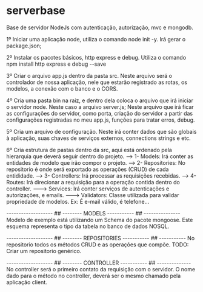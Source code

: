 # serverbase
Base de servidor NodeJs com autenticação, autorização, mvc e mongodb.

1º Iniciar uma aplicação node, utiliza o comando node init -y. Irá gerar o package.json;

2º Instalar os pacotes básicos, http express e debug. Utiliza o comando npm install http express e debug --save

3º Criar o arquivo app.js dentro da pasta src. Neste arquivo será o controlador de nossa aplicação, nele que estarão registrado as rotas, os modelos, a conexão com o banco e o CORS.

4º Cria uma pasta bin na raiz, e dentro dela coloca o arquivo que irá iniciar o servidor node. Neste caso a arquivo server.js; Neste arquivo que irá ficar as configurações do servidor, como porta, criação do servidor a partir das configurações registradas no meu app.js, funções para tratar erros, debug.

5º Cria um arquivo de configuração. Neste irá conter dados que são globais à aplicação, suas chaves de serviços externos, connections strings e etc.

6º Cria estrutura de pastas dentro da src, aqui está ordenado pela hierarquia que deverá seguir dentro do projeto.
--> 1- Models: Irá conter as entidades de modelo que irão compor o projeto.
--> 2- Repositories: No repositorio é onde será exportado as operações (CRUD) de cada entididade.
--> 3- Controllers: Irá processar as requisições recebidas.
--> 4- Routes: Irá direcionar a requisição para a operação contida dentro do controller.
---> Services: Irá conter serviços de autenticações e autorizações, e emails.
---> Validators: Classe utilizada para validar propriedade de modelos. Ex: É e-mail válido, é telefone...

------------------- ## -------- MODELS ----------- ## ---------------
Modelo de exemplo está utilizando um Schema do pacote mongoose. Este esquema representa o tipo da tabela no banco de dados NOSQL.

------------------- ## -------- REPOSITORIES ----------- ## -----------
No repositorio todos os métodos CRUD e as operações que compõe. 
TODO: Criar um repositorio genérico.

------------------- ## -------- CONTROLLER ----------- ## --------------
No controller será o primeiro contato da requisição com o servidor. O nome dado para o método no controller, deverá ser o mesmo chamado pela aplicação client.








